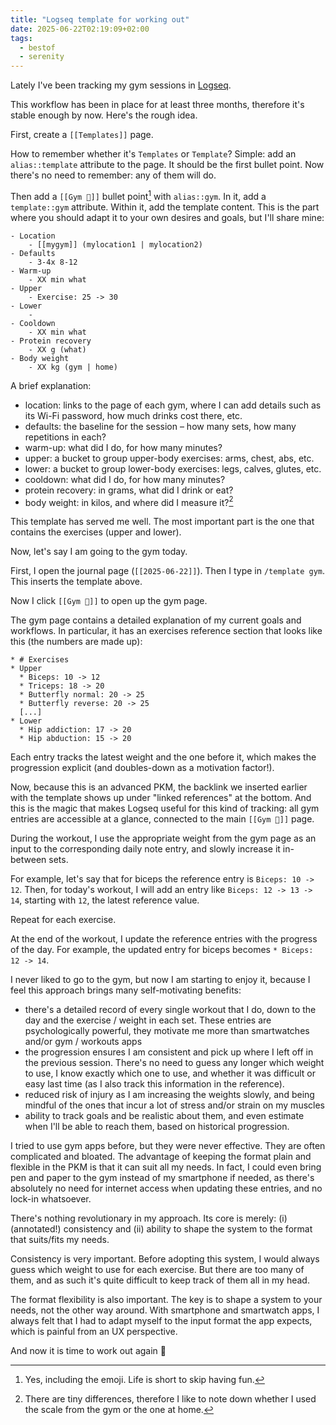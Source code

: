 ```yaml
---
title: "Logseq template for working out"
date: 2025-06-22T02:19:09+02:00
tags:
  - bestof
  - serenity
---
```


Lately I've been tracking my gym sessions in [Logseq](https://logseq.com/).

This workflow has been in place for at least three months, therefore it's stable
enough by now. Here's the rough idea.

First, create a `[[Templates]]` page.

How to remember whether it's `Templates` or `Template`? Simple: add an
`alias::template` attribute to the page. It should be the first bullet point.
Now there's no need to remember: any of them will do.

Then add a `[[Gym 💪]]` bullet point[^1] with `alias::gym`. In it, add a
`template::gym` attribute. Within it, add the template content. This is the part
where you should adapt it to your own desires and goals, but I'll share mine:

```
- Location
	- [[mygym]] (mylocation1 | mylocation2)
- Defaults
	- 3-4x 8-12
- Warm-up
	- XX min what
- Upper
	- Exercise: 25 -> 30
- Lower
	-
- Cooldown
	- XX min what
- Protein recovery
	- XX g (what)
- Body weight
	- XX kg (gym | home)
```

A brief explanation:

- location: links to the page of each gym, where I can add details such as its
  Wi-Fi password, how much drinks cost there, etc.
- defaults: the baseline for the session – how many sets, how many repetitions
  in each?
- warm-up: what did I do, for how many minutes?
- upper: a bucket to group upper-body exercises: arms, chest, abs, etc.
- lower: a bucket to group lower-body exercises: legs, calves, glutes, etc.
- cooldown: what did I do, for how many minutes?
- protein recovery: in grams, what did I drink or eat?
- body weight: in kilos, and where did I measure it?[^2]

This template has served me well. The most important part is the one that
contains the exercises (upper and lower).

Now, let's say I am going to the gym today.

First, I open the journal page (`[[2025-06-22]]`).
Then I type in `/template gym`. This inserts the template above.

Now I click `[[Gym 💪]]` to open up the gym page.

The gym page contains a detailed explanation of my current goals and workflows.
In particular, it has an exercises reference section that looks like this (the
numbers are made up):

```
* # Exercises
* Upper
  * Biceps: 10 -> 12
  * Triceps: 18 -> 20
  * Butterfly normal: 20 -> 25
  * Butterfly reverse: 20 -> 25
  [...]
* Lower
  * Hip addiction: 17 -> 20
  * Hip abduction: 15 -> 20
```

Each entry tracks the latest weight and the one before it, which makes the
progression explicit (and doubles-down as a motivation factor!).

Now, because this is an advanced PKM, the backlink we inserted earlier with the
template shows up under "linked references" at the bottom. And this is the magic
that makes Logseq useful for this kind of tracking: all gym entries are
accessible at a glance, connected to the main `[[Gym 💪]]` page.

During the workout, I use the appropriate weight from the gym page as an input
to the corresponding daily note entry, and slowly increase it in-between sets.

For example, let's say that for biceps the reference entry is `Biceps: 10 ->
12`. Then, for today's workout, I will add an entry like `Biceps: 12 -> 13 ->
14`, starting with `12`, the latest reference value.

Repeat for each exercise.

At the end of the workout, I update the reference entries with the progress of
the day. For example, the updated entry for biceps becomes `* Biceps: 12 -> 14`.

I never liked to go to the gym, but now I am starting to enjoy it, because I
feel this approach brings many self-motivating benefits:

* there's a detailed record of every single workout that I do, down to the day
  and the exercise / weight in each set. These entries are psychologically
  powerful, they motivate me more than smartwatches and/or gym / workouts apps
* the progression ensures I am consistent and pick up where I left off in the
  previous session. There's no need to guess any longer which weight to use, I
  know exactly which one to use, and whether it was difficult or easy last time
  (as I also track this information in the reference).
* reduced risk of injury as I am increasing the weights slowly, and being
  mindful of the ones that incur a lot of stress and/or strain on my muscles
* ability to track goals and be realistic about them, and even estimate when
  I'll be able to reach them, based on historical progression.

I tried to use gym apps before, but they were never effective. They are often
complicated and bloated. The advantage of keeping the format plain and flexible
in the PKM is that it can suit all my needs. In fact, I could even bring pen and
paper to the gym instead of my smartphone if needed, as there's absolutely no
need for internet access when updating these entries, and no lock-in whatsoever.

There's nothing revolutionary in my approach. Its core is merely: (i)
(annotated!) consistency and (ii) ability to shape the system to the format that
suits/fits my needs.

Consistency is very important. Before adopting this system, I would always guess
which weight to use for each exercise. But there are too many of them, and as
such it's quite difficult to keep track of them all in my head.

The format flexibility is also important. The key is to shape a system to your
needs, not the other way around. With smartphone and smartwatch apps, I always
felt that I had to adapt myself to the input format the app expects, which is
painful from an UX perspective.

And now it is time to work out again 💪

[^1]: Yes, including the emoji. Life is short to skip having fun.

[^2]: There are tiny differences, therefore I like to note down whether I used
    the scale from the gym or the one at home.
